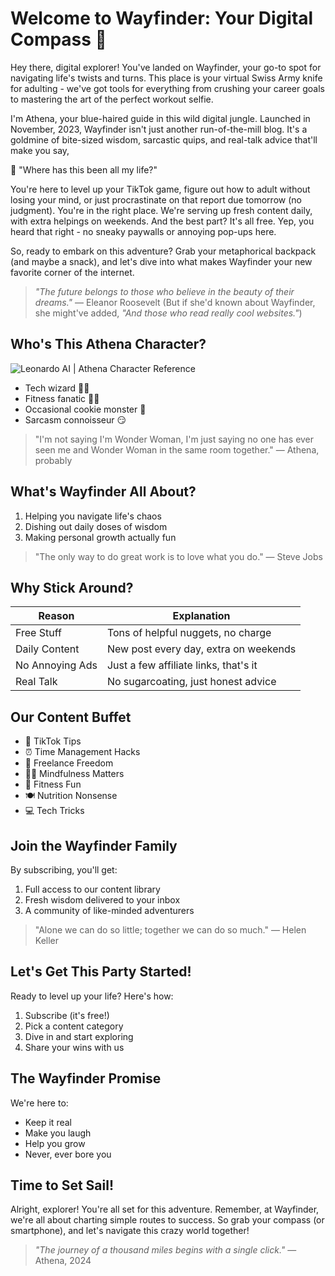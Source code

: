 # Welcome to Wayfinder: Your Digital Compass 🧭

<!-- ![Hero Image](./heroImage.jpg) -->

Hey there, digital explorer! You've landed on Wayfinder, your go-to spot for navigating life's twists and turns. This place is your virtual Swiss Army knife for adulting - we've got tools for everything from crushing your career goals to mastering the art of the perfect workout selfie.

I'm Athena, your blue-haired guide in this wild digital jungle. Launched in November, 2023, Wayfinder isn't just another run-of-the-mill blog. It's a goldmine of bite-sized wisdom, sarcastic quips, and real-talk advice that'll make you say,

🤔 "Where has this been all my life?"

You're here to level up your TikTok game, figure out how to adult without losing your mind, or just procrastinate on that report due tomorrow (no judgment). You're in the right place. We're serving up fresh content daily, with extra helpings on weekends. And the best part? It's all free. Yep, you heard that right - no sneaky paywalls or annoying pop-ups here.

So, ready to embark on this adventure? Grab your metaphorical backpack (and maybe a snack), and let's dive into what makes Wayfinder your new favorite corner of the internet.

> _"The future belongs to those who believe in the beauty of their dreams."_ — Eleanor Roosevelt (But if she'd known about Wayfinder, she might've added, _"And those who read really cool websites."_)

## Who's This Athena Character?

![Leonardo AI | Athena Character Reference](https://res-1.cloudinary.com/ddicetqs5/image/upload/f_auto,fl_force_strip,q_auto:best/v1/wayfinder-ghost-blog/who_is_athena)

- Tech wizard 🧙‍♀️
- Fitness fanatic 🏋️‍♀️
- Occasional cookie monster 🍪
- Sarcasm connoisseur 😏

> "I'm not saying I'm Wonder Woman, I'm just saying no one has ever seen me and Wonder Woman in the same room together." — Athena, probably

## What's Wayfinder All About?

1. Helping you navigate life's chaos
2. Dishing out daily doses of wisdom
3. Making personal growth actually fun

> "The only way to do great work is to love what you do." — Steve Jobs

## Why Stick Around?

| Reason          | Explanation                           |
| --------------- | ------------------------------------- |
| Free Stuff      | Tons of helpful nuggets, no charge    |
| Daily Content   | New post every day, extra on weekends |
| No Annoying Ads | Just a few affiliate links, that's it |
| Real Talk       | No sugarcoating, just honest advice   |

## Our Content Buffet

<!--  ![Leonardo AI | Athena Character Reference](https://res-5.cloudinary.com/ddicetqs5/image/upload/f_auto,fl_force_strip,q_auto:best/v1/wayfinder-ghost-blog/our_content_buffet) -->

- 🎥 TikTok Tips
- ⏰ Time Management Hacks
- 💼 Freelance Freedom
- 🧘‍♀️ Mindfulness Matters
- 💪 Fitness Fun
- 🍽️ Nutrition Nonsense
- 💻 Tech Tricks

## Join the Wayfinder Family

<!-- ![Leonardo AI | Athena Character Reference](https://res-1.cloudinary.com/ddicetqs5/image/upload/f_auto,fl_force_strip,q_auto:best/v1/wayfinder-ghost-blog/join_the_wayfinder_family) -->

By subscribing, you'll get:

1. Full access to our content library
2. Fresh wisdom delivered to your inbox
3. A community of like-minded adventurers

> "Alone we can do so little; together we can do so much." — Helen Keller

## Let's Get This Party Started!

<!-- ![Leonardo AI | Athena Character Reference](https://res-5.cloudinary.com/ddicetqs5/image/upload/f_auto,fl_force_strip,q_auto:best/v1/wayfinder-ghost-blog/start_here) -->

Ready to level up your life? Here's how:

1. Subscribe (it's free!)
2. Pick a content category
3. Dive in and start exploring
4. Share your wins with us

## The Wayfinder Promise

We're here to:

- Keep it real
- Make you laugh
- Help you grow
- Never, ever bore you

## Time to Set Sail!

<!-- ![Leonardo AI | Athena Character Reference](https://res-5.cloudinary.com/ddicetqs5/image/upload/f_auto,fl_force_strip,q_auto:best/v1/wayfinder-ghost-blog/time_set_sail) -->

Alright, explorer! You're all set for this adventure. Remember, at Wayfinder, we're all about charting simple routes to success. So grab your compass (or smartphone), and let's navigate this crazy world together!

> _"The journey of a thousand miles begins with a single click."_ — Athena, 2024
